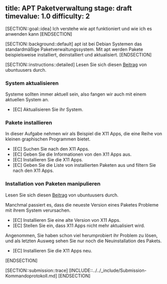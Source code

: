 title: APT Paketverwaltung
stage: draft
timevalue: 1.0
difficulty: 2
---

[SECTION::goal::idea]
Ich verstehe wie apt funktioniert und wie ich es anwenden kann
[ENDSECTION]

[SECTION::background::default]
apt ist bei Debian Systemen das standardmäßige Paketverwaltungssystem. Mit apt werden Pakete 
beispielsweise installiert, deinstalliert und aktualisiert.
[ENDSECTION]

[SECTION::instructions::detailed]
Lesen Sie sich diesen [Beitrag](https://wiki.ubuntuusers.de/apt/apt/) von ubuntuusers durch.
### System aktualisieren

Systeme sollten immer aktuell sein, also fangen wir auch mit einem aktuellen System an.

- [EC] Aktualisieren Sie ihr System.

### Pakete installieren

In dieser Aufgabe nehmen wir als Beispiel die X11 Apps, die eine Reihe von kleinen graphischen Programmen bietet.

- [EC] Suchen Sie nach den X11 Apps.
- [EC] Geben Sie die Informationen von den X11 Apps aus.
- [EC] Installieren Sie die X11 Apps.
- [EC] Geben Sie die Liste von installierten Paketen aus und filtern Sie nach den X11 Apps.

### Installation von Paketen manipulieren

Lesen Sie sich diesen [Beitrag](https://wiki.ubuntuusers.de/apt/apt-Kommandos/) von ubuntuusers durch.

Manchmal passiert es, dass die neueste Version eines Paketes Probleme mit ihrem System verursachen. 

- [EC] Installieren Sie eine alte Version von X11 Apps.
- [EC] Stellen Sie ein, dass X11 Apps nicht mehr aktualisiert wird.

Angenommen, Sie haben schon viel herumprobiert ihr Problem zu lösen, und als letzten Ausweg sehen Sie nur noch die Neuinstallation des Pakets.

- [EC] Installieren Sie die X11 Apps neu.

[ENDSECTION]

[SECTION::submission::trace]
[INCLUDE::../../_include/Submission-Kommandoprotokoll.md]
[ENDSECTION]
